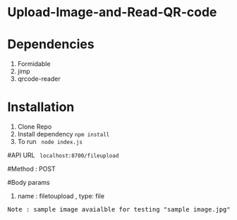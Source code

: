 # Upload-Image-and-Read-QR-code

# Dependencies 
1. Formidable
2. jimp
3. qrcode-reader

# Installation
1. Clone Repo
2. Install dependency <code>npm install</code>
3. To run <code> node index.js </code>

#API URL
<code> localhost:8700/fileupload </code>

#Method : POST 

#Body params
1. name : filetoupload , type: file

<pre>
Note : sample image avaialble for testing "sample_image.jpg" 
</pre>

